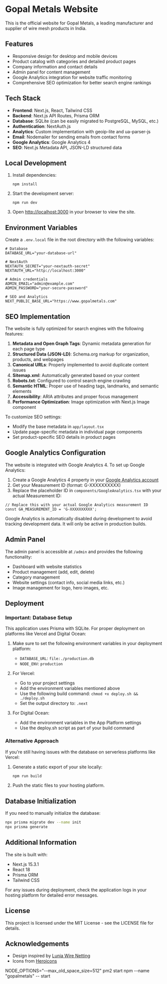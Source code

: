 # Gopal Metals Website

This is the official website for Gopal Metals, a leading manufacturer and supplier of wire mesh products in India.

## Features

- Responsive design for desktop and mobile devices
- Product catalog with categories and detailed product pages
- Company information and contact details
- Admin panel for content management
- Google Analytics integration for website traffic monitoring
- Comprehensive SEO optimization for better search engine rankings

## Tech Stack

- **Frontend**: Next.js, React, Tailwind CSS
- **Backend**: Next.js API Routes, Prisma ORM
- **Database**: SQLite (can be easily migrated to PostgreSQL, MySQL, etc.)
- **Authentication**: NextAuth.js
- **Analytics**: Custom implementation with geoip-lite and ua-parser-js
- **Email**: Nodemailer for sending emails from contact forms
- **Google Analytics**: Google Analytics 4
- **SEO**: Next.js Metadata API, JSON-LD structured data

## Local Development

1. Install dependencies:
   ```
   npm install
   ```

2. Start the development server:
   ```
   npm run dev
   ```

3. Open [http://localhost:3000](http://localhost:3000) in your browser to view the site.

## Environment Variables

Create a `.env.local` file in the root directory with the following variables:

```
# Database
DATABASE_URL="your-database-url"

# NextAuth
NEXTAUTH_SECRET="your-nextauth-secret"
NEXTAUTH_URL="http://localhost:3000"

# Admin credentials
ADMIN_EMAIL="admin@example.com"
ADMIN_PASSWORD="your-secure-password"

# SEO and Analytics
NEXT_PUBLIC_BASE_URL="https://www.gopalmetals.com"
```

## SEO Implementation

The website is fully optimized for search engines with the following features:

1. **Metadata and Open Graph Tags**: Dynamic metadata generation for each page type
2. **Structured Data (JSON-LD)**: Schema.org markup for organization, products, and webpages
3. **Canonical URLs**: Properly implemented to avoid duplicate content issues
4. **Sitemap.xml**: Automatically generated based on your content
5. **Robots.txt**: Configured to control search engine crawling
6. **Semantic HTML**: Proper use of heading tags, landmarks, and semantic elements
7. **Accessibility**: ARIA attributes and proper focus management
8. **Performance Optimization**: Image optimization with Next.js Image component

To customize SEO settings:

- Modify the base metadata in `app/layout.tsx`
- Update page-specific metadata in individual page components
- Set product-specific SEO details in product pages

## Google Analytics Configuration

The website is integrated with Google Analytics 4. To set up Google Analytics:

1. Create a Google Analytics 4 property in your [Google Analytics account](https://analytics.google.com/)
2. Get your Measurement ID (format: G-XXXXXXXXXX)
3. Replace the placeholder ID in `components/GoogleAnalytics.tsx` with your actual Measurement ID:

```tsx
// Replace this with your actual Google Analytics measurement ID
const GA_MEASUREMENT_ID = 'G-XXXXXXXXXX';
```

Google Analytics is automatically disabled during development to avoid tracking development data. It will only be active in production builds.

## Admin Panel

The admin panel is accessible at `/admin` and provides the following functionality:

- Dashboard with website statistics
- Product management (add, edit, delete)
- Category management
- Website settings (contact info, social media links, etc.)
- Image management for logo, hero images, etc.

## Deployment

### Important: Database Setup

This application uses Prisma with SQLite. For proper deployment on platforms like Vercel and Digital Ocean:

1. Make sure to set the following environment variables in your deployment platform:
   - `DATABASE_URL`: `file:./production.db`
   - `NODE_ENV`: `production`

2. For Vercel:
   - Go to your project settings
   - Add the environment variables mentioned above
   - Use the following build command: `chmod +x deploy.sh && ./deploy.sh`
   - Set the output directory to: `.next`

3. For Digital Ocean:
   - Add the environment variables in the App Platform settings
   - Use the deploy.sh script as part of your build command

### Alternative Approach

If you're still having issues with the database on serverless platforms like Vercel:

1. Generate a static export of your site locally:
   ```bash
   npm run build
   ```

2. Push the static files to your hosting platform.

## Database Initialization

If you need to manually initialize the database:

```bash
npx prisma migrate dev --name init
npx prisma generate
```

## Additional Information

The site is built with:
- Next.js 15.3.1
- React 18
- Prisma ORM
- Tailwind CSS

For any issues during deployment, check the application logs in your hosting platform for detailed error messages.

## License

This project is licensed under the MIT License - see the LICENSE file for details.

## Acknowledgements

- Design inspired by [Lunia Wire Netting](https://www.luniawirenetting.com)
- Icons from [Heroicons](https://heroicons.com/)

NODE_OPTIONS="--max_old_space_size=512" pm2 start npm --name "gopalmetals" -- start
